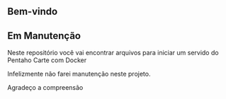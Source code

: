 ## Bem-vindo

## Em Manutenção

Neste repositório você vai encontrar arquivos para iniciar um servido do Pentaho Carte com Docker

Infelizmente não farei manutenção neste projeto.

Agradeço a compreensão
